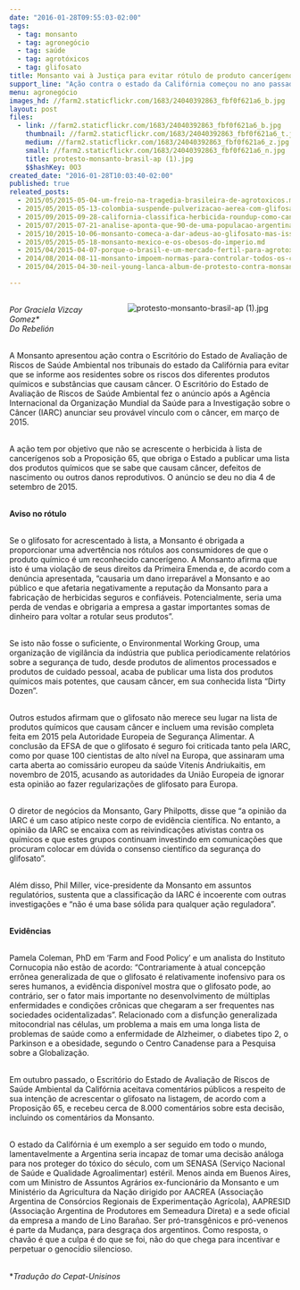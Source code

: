 ```yaml
---
date: "2016-01-28T09:55:03-02:00"
tags:
  - tag: monsanto
  - tag: agronegócio
  - tag: saúde
  - tag: agrotóxicos
  - tag: glifosato
title: Monsanto vai à Justiça para evitar rótulo de produto cancerígeno
support_line: "Ação contra o estado da Califórnia começou no ano passado e se baseia na \"Primeira Emenda\" da Constituição dos EUA."
menu: agronegócio
images_hd: //farm2.staticflickr.com/1683/24040392863_fbf0f621a6_b.jpg
layout: post
files:
  - link: //farm2.staticflickr.com/1683/24040392863_fbf0f621a6_b.jpg
    thumbnail: //farm2.staticflickr.com/1683/24040392863_fbf0f621a6_t.jpg
    medium: //farm2.staticflickr.com/1683/24040392863_fbf0f621a6_z.jpg
    small: //farm2.staticflickr.com/1683/24040392863_fbf0f621a6_n.jpg
    title: protesto-monsanto-brasil-ap (1).jpg
    $$hashKey: 0O3
created_date: "2016-01-28T10:03:40-02:00"
published: true
releated_posts:
  - 2015/05/2015-05-04-um-freio-na-tragedia-brasileira-de-agrotoxicos.md
  - 2015/05/2015-05-13-colombia-suspende-pulverizacao-aerea-com-glifosato.md
  - 2015/09/2015-09-28-california-classifica-herbicida-roundup-como-cancerigeno.md
  - 2015/07/2015-07-21-analise-aponta-que-90-de-uma-populacao-argentina-estava-contaminada-pelo-glifosato.md
  - 2015/10/2015-10-06-monsanto-comeca-a-dar-adeus-ao-glifosato-mas-isso-nao-e-uma-boa-noticia.md
  - 2015/05/2015-05-18-monsanto-mexico-e-os-obesos-do-imperio.md
  - 2015/04/2015-04-07-porque-o-brasil-e-um-mercado-fertil-para-agrotoxicos-proibidos.md
  - 2014/08/2014-08-11-monsanto-impoem-normas-para-controlar-todos-os-camponeses-e-suas-sementes.md
  - 2015/04/2015-04-30-neil-young-lanca-album-de-protesto-contra-monsanto.md

---
```

<figure class="image" style="float:right"><img alt="protesto-monsanto-brasil-ap (1).jpg" src="//farm2.staticflickr.com/1683/24040392863_fbf0f621a6_b.jpg" />
<figcaption></figcaption>
</figure>

<p><br />
<em>Por Graciela Vizcay Gomez*<br />
Do Rebeli&oacute;n</em></p>

<p><br />
A Monsanto apresentou a&ccedil;&atilde;o contra o Escrit&oacute;rio do Estado de Avalia&ccedil;&atilde;o de Riscos de Sa&uacute;de Ambiental nos tribunais do estado da Calif&oacute;rnia para evitar que se informe aos residentes sobre os riscos dos diferentes produtos qu&iacute;micos e subst&acirc;ncias que causam c&acirc;ncer. O Escrit&oacute;rio do Estado de Avalia&ccedil;&atilde;o de Riscos de Sa&uacute;de Ambiental fez o an&uacute;ncio ap&oacute;s a Ag&ecirc;ncia Internacional da Organiza&ccedil;&atilde;o Mundial da Sa&uacute;de para a Investiga&ccedil;&atilde;o sobre o C&acirc;ncer (IARC) anunciar seu prov&aacute;vel v&iacute;nculo com o c&acirc;ncer, em mar&ccedil;o de 2015.</p>

<p><br />
A a&ccedil;&atilde;o tem por objetivo que n&atilde;o se acrescente o herbicida &agrave; lista de cancer&iacute;genos sob a Proposi&ccedil;&atilde;o 65, que obriga o Estado a publicar uma lista dos produtos qu&iacute;micos que se sabe que causam c&acirc;ncer, defeitos de nascimento ou outros danos reprodutivos. O an&uacute;ncio se deu no dia 4 de setembro de 2015.</p>

<p><br />
<strong>Aviso no r&oacute;tulo</strong></p>

<p><br />
Se o glifosato for acrescentado &agrave; lista, a Monsanto &eacute; obrigada a proporcionar uma advert&ecirc;ncia nos r&oacute;tulos aos consumidores de que o produto qu&iacute;mico &eacute; um reconhecido cancer&iacute;geno. A Monsanto afirma que isto &eacute; uma viola&ccedil;&atilde;o de seus direitos da Primeira Emenda e, de acordo com a den&uacute;ncia apresentada, &ldquo;causaria um dano irrepar&aacute;vel a Monsanto e ao p&uacute;blico e que afetaria negativamente a reputa&ccedil;&atilde;o da Monsanto para a fabrica&ccedil;&atilde;o de herbicidas seguros e confi&aacute;veis. Potencialmente, seria uma perda de vendas e obrigaria a empresa a gastar importantes somas de dinheiro para voltar a rotular seus produtos&rdquo;.</p>

<p><br />
Se isto n&atilde;o fosse o suficiente, o Environmental Working Group, uma organiza&ccedil;&atilde;o de vigil&acirc;ncia da ind&uacute;stria que publica periodicamente relat&oacute;rios sobre a seguran&ccedil;a de tudo, desde produtos de alimentos processados e produtos de cuidado pessoal, acaba de publicar uma lista dos produtos qu&iacute;micos mais potentes, que causam c&acirc;ncer, em sua conhecida lista &ldquo;Dirty Dozen&rdquo;.</p>

<p><br />
Outros estudos afirmam que o glifosato n&atilde;o merece seu lugar na lista de produtos qu&iacute;micos que causam c&acirc;ncer e incluem uma revis&atilde;o completa feita em 2015 pela Autoridade Europeia de Seguran&ccedil;a Alimentar. A conclus&atilde;o da EFSA de que o glifosato &eacute; seguro foi criticada tanto pela IARC, como por quase 100 cientistas de alto n&iacute;vel na Europa, que assinaram uma carta aberta ao comiss&aacute;rio europeu da sa&uacute;de Vitenis Andriukaitis, em novembro de 2015, acusando as autoridades da Uni&atilde;o Europeia de ignorar esta opini&atilde;o ao fazer regulariza&ccedil;&otilde;es de glifosato para Europa.</p>

<p><br />
O diretor de neg&oacute;cios da Monsanto, Gary Philpotts, disse que &ldquo;a opini&atilde;o da IARC &eacute; um caso at&iacute;pico neste corpo de evid&ecirc;ncia cient&iacute;fica. No entanto, a opini&atilde;o da IARC se encaixa com as reivindica&ccedil;&otilde;es ativistas contra os qu&iacute;micos e que estes grupos continuam investindo em comunica&ccedil;&otilde;es que procuram colocar em d&uacute;vida o consenso cient&iacute;fico da seguran&ccedil;a do glifosato&rdquo;.</p>

<p><br />
Al&eacute;m disso, Phil Miller, vice-presidente da Monsanto em assuntos regulat&oacute;rios, sustenta que a classifica&ccedil;&atilde;o da IARC &eacute; incoerente com outras investiga&ccedil;&otilde;es e &ldquo;n&atilde;o &eacute; uma base s&oacute;lida para qualquer a&ccedil;&atilde;o reguladora&rdquo;.</p>

<p><br />
<strong>Evid&ecirc;ncias</strong></p>

<p><br />
Pamela Coleman, PhD em &lsquo;Farm and Food Policy&rsquo; e um analista do Instituto Cornucopia n&atilde;o est&atilde;o de acordo: &ldquo;Contrariamente &agrave; atual concep&ccedil;&atilde;o err&ocirc;nea generalizada de que o glifosato &eacute; relativamente inofensivo para os seres humanos, a evid&ecirc;ncia dispon&iacute;vel mostra que o glifosato pode, ao contr&aacute;rio, ser o fator mais importante no desenvolvimento de m&uacute;ltiplas enfermidades e condi&ccedil;&otilde;es cr&ocirc;nicas que chegaram a ser frequentes nas sociedades ocidentalizadas&rdquo;. Relacionado com a disfun&ccedil;&atilde;o generalizada mitocondrial nas c&eacute;lulas, um problema a mais em uma longa lista de problemas de sa&uacute;de como a enfermidade de Alzheimer, o diabetes tipo 2, o Parkinson e a obesidade, segundo o Centro Canadense para a Pesquisa sobre a Globaliza&ccedil;&atilde;o.</p>

<p><br />
Em outubro passado, o Escrit&oacute;rio do Estado de Avalia&ccedil;&atilde;o de Riscos de Sa&uacute;de Ambiental da Calif&oacute;rnia aceitava coment&aacute;rios p&uacute;blicos a respeito de sua inten&ccedil;&atilde;o de acrescentar o glifosato na listagem, de acordo com a Proposi&ccedil;&atilde;o 65, e recebeu cerca de 8.000 coment&aacute;rios sobre esta decis&atilde;o, incluindo os coment&aacute;rios da Monsanto.</p>

<p><br />
O estado da Calif&oacute;rnia &eacute; um exemplo a ser seguido em todo o mundo, lamentavelmente a Argentina seria incapaz de tomar uma decis&atilde;o an&aacute;loga para nos proteger do t&oacute;xico do s&eacute;culo, com um SENASA (Servi&ccedil;o Nacional de Sa&uacute;de e Qualidade Agroalimentar) est&eacute;ril. Menos ainda em Buenos Aires, com um Ministro de Assuntos Agr&aacute;rios ex-funcion&aacute;rio da Monsanto e um Minist&eacute;rio da Agricultura da Na&ccedil;&atilde;o dirigido por AACREA (Associa&ccedil;&atilde;o Argentina de Cons&oacute;rcios Regionais de Experimenta&ccedil;&atilde;o Agr&iacute;cola), AAPRESID (Associa&ccedil;&atilde;o Argentina de Produtores em Semeadura Direta) e a sede oficial da empresa a mando de Lino Bara&ntilde;ao. Ser pr&oacute;-transg&ecirc;nicos e pr&oacute;-venenos &eacute; parte da Mudan&ccedil;a, para desgra&ccedil;a dos argentinos. Como resposta, o chav&atilde;o &eacute; que a culpa &eacute; do que se foi, n&atilde;o do que chega para incentivar e perpetuar o genoc&iacute;dio silencioso.</p>

<p><br />
*<em style="line-height: 20.8px;">Tradu&ccedil;&atilde;o do Cepat-Unisinos</em></p>
